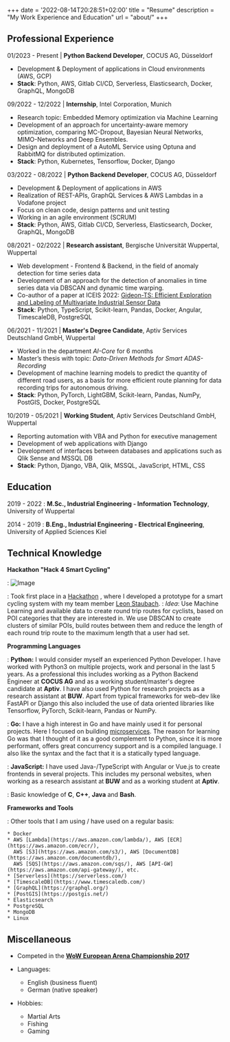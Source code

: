 +++
date = '2022-08-14T20:28:51+02:00'
title = "Resume"
description = "My Work Experience and Education"
url = "about/"
+++

Professional Experience
----------
01/2023 - Present | **Python Backend Developer**, COCUS AG, Düsseldorf

* Development & Deployment of applications in Cloud environments (AWS, GCP)
* **Stack**: Python, AWS, Gitlab CI/CD, Serverless, Elasticsearch, Docker, GraphQL, MongoDB

09/2022 - 12/2022 | **Internship**, Intel Corporation, Munich

* Research topic: Embedded Memory optimization via Machine Learning
* Development of an approach for uncertainty-aware memory optimization, comparing MC-Dropout, Bayesian
  Neural Networks, MIMO-Networks and Deep Ensembles.
* Design and deployment of a AutoML Service using Optuna and RabbitMQ for distributed optimization.
* **Stack**: Python, Kubernetes, Tensorflow, Docker, Django

03/2022 - 08/2022 | **Python Backend Developer**, COCUS AG, Düsseldorf

* Development & Deployment of applications in AWS
* Realization of REST-APIs, GraphQL Services & AWS Lambdas in a Vodafone project
* Focus on clean code, design patterns and unit testing
* Working in an agile environment (SCRUM)
* **Stack**: Python, AWS, Gitlab CI/CD, Serverless, Elasticsearch, Docker, GraphQL, MongoDB

08/2021 - 02/2022 | **Research assistant**, Bergische Universität Wuppertal, Wuppertal

* Web development - Frontend & Backend, in the field of anomaly detection for time series data
* Development of an approach for the detection of anomalies in time series data via DBSCAN and dynamic time warping.
* Co-author of a paper at ICEIS
  2022: [Gideon-TS: Efficient Exploration and Labeling of Multivariate Industrial Sensor Data](https://www.researchgate.net/publication/360486073_Gideon-TS_Efficient_Exploration_and_Labeling_of_Multivariate_Industrial_Sensor_Data)
* **Stack**: Python, TypeScript, Scikit-learn, Pandas, Docker, Angular, TimescaleDB, PostgreSQL

06/2021 - 11/2021 | **Master's Degree Candidate**, Aptiv Services Deutschland GmbH, Wuppertal

* Worked in the department _AI-Core_ for 6 months
* Master’s thesis with topic: _Data-Driven Methods for Smart ADAS-Recording_
* Development of machine learning models to predict the quantity of different road users, as a basis for more efficient
  route planning for data recording trips for autonomous driving.
* **Stack**: Python, PyTorch, LightGBM, Scikit-learn, Pandas, NumPy, PostGIS, Docker, PostgreSQL

10/2019 - 05/2021 | **Working Student**, Aptiv Services Deutschland GmbH, Wuppertal

* Reporting automation with VBA and Python for executive management
* Development of web applications with Django
* Development of interfaces between databases and applications such as Qlik Sense and MSSQL DB
* **Stack**: Python, Django, VBA, Qlik, MSSQL, JavaScript, HTML, CSS

Education
---------

2019 - 2022
:   **M.Sc., Industrial Engineering - Information Technology**, University of Wuppertal

2014 - 2019
:   **B.Eng., Industrial Engineering - Electrical Engineering**, University of Applied Sciences Kiel


Technical Knowledge
--------------------

**Hackathon "Hack 4 Smart Cycling"**

: ![Image](https://pbs.twimg.com/media/EtJhic6XcAABcx3?format=jpg&name=large)

: Took first place in
a [Hackathon](https://www.wuppertaler-rundschau.de/lokales/wuppertaler-studenten-entwickeln-smarte-radfahr-app_aid-56100393)
, where I developed a prototype for a smart cycling system with my team
member [Leon Staubach](https://www.linkedin.com/in/leon-staubach-2676a5186/).
: _Idea_: Use Machine Learning and available data to create round trip routes for cyclists, based on
POI categories that they are interested in. We use DBSCAN to create clusters of similar POIs, build routes between
them and reduce the length of each round trip route to the maximum length that a user had set.

**Programming Languages**

:   **Python:** I would consider myself an experienced Python Developer. I have worked with Python3 on multiple
projects, work and personal in the last 5 years. As a professional this includes
working as a Python Backend Engineer at **COCUS AG** and as a working student/master's degree candidate at **Aptiv**. I
have also used Python for research projects as a research assistant
at **BUW**. Apart from typical frameworks for web-dev like FastAPI or Django this also included the use of data
oriented libraries like Tensorflow, PyTorch, Scikit-learn, Pandas or NumPy.

:   **Go:** I have a high interest in Go and have mainly used it for personal projects. Here I focused on
building [microservices](https://github.com/ViktorWelbers/geo-feature-service). The reason for learning Go was that I
thought of it as a good complement to Python, since it is more performant, offers great concurrency support and is
a compiled language. I also like the syntax and the fact that it is a statically typed language.

:   **JavaScript:** I have used Java-/TypeScript with Angular
or Vue.js to create frontends in several projects. This includes my personal websites, when working as a research assistant
at **BUW** and as a working student at **Aptiv**.

:   Basic knowledge of **C**, **C++**, **Java** and **Bash**.

**Frameworks and Tools**

: Other tools that I am using / have used on a regular basis:

    * Docker
    * AWS [Lambda](https://aws.amazon.com/lambda/), AWS [ECR](https://aws.amazon.com/ecr/),
      AWS [S3](https://aws.amazon.com/s3/), AWS [DocumentDB](https://aws.amazon.com/documentdb/),
      AWS [SQS](https://aws.amazon.com/sqs/), AWS [API-GW](https://aws.amazon.com/api-gateway/), etc.
    * [Serverless](https://serverless.com/)
    * [TimescaleDB](https://www.timescaledb.com/)
    * [GraphQL](https://graphql.org/)
    * [PostGIS](https://postgis.net/)
    * Elasticsearch
    * PostgreSQL
    * MongoDB
    * Linux

Miscellaneous
----------------------------------------

* Competed in the [**WoW European Arena Championship 2017**](https://www.twitch.tv/videos/171025532?t=00h12m30s)
* Languages:
    * English (business fluent)
    * German (native speaker)

* Hobbies:
    * Martial Arts
    * Fishing
    * Gaming

